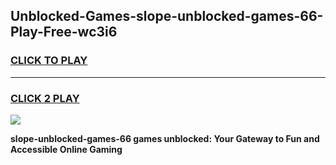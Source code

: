 
## Unblocked-Games-slope-unblocked-games-66-Play-Free-wc3i6
<h3>
<a href="https://premium76.site?title=slope-unblocked-games-66&ref=18A">CLICK TO PLAY</a></h3>
<hr>

<h3>
<a href="https://premium76.site?title=slope-unblocked-games-66&ref=18A">CLICK 2 PLAY</a>
  
</h3>

<a href="https://premium76.site?title=slope-unblocked-games-66&ref=18A"><img src="https://clearcache.store/games.png"></a>


**slope-unblocked-games-66 games unblocked: Your Gateway to Fun and Accessible Online Gaming**

